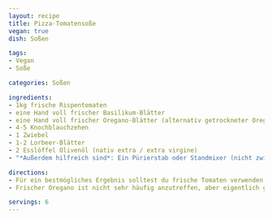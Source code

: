 ```yaml
---
layout: recipe
title: Pizza-Tomatensoße
vegan: true
dish: Soßen

tags:
- Vegan
- Soße

categories: Soßen

ingredients:
- 1kg frische Rispentomaten
- eine Hand voll frischer Basilikum-Blätter
- eine Hand voll frischer Oregano-Blätter (alternativ getrockneter Oregano)
- 4-5 Knochblauchzehen
- 1 Zwiebel
- 1-2 Lorbeer-Blätter
- 2 Esslöffel Olivenöl (nativ extra / extra virgine)
- "*Außerdem hilfreich sind*: Ein Pürierstab oder Standmixer (nicht zwingend notwendig)"

directions:
- Für ein bestmögliches Ergebnis solltest du frische Tomaten verwenden. Frische Tomaten enthälten im Verhältnis zu passierten aus der Packung oder Dose mehr Wasser, daher wirst du mehr Rohmaterial benötigen und diese etwas weiter einkochen müssen. Wenn du allerdings nur passierte Tomaten zur Hand hast, wirst du auch damit ein gutes Ergebnis erreichen können. Verwende dann statt 1000g frische Tomaten, 500-600g passierte Tomaten aus der Dose.
- Frischer Oregano ist nicht sehr häufig anzutreffen, aber eigentlich ganz leicht auf der Fensterbank zu ziehen. Wenn du keinen frischen Oregano zur Hand hast, kannst du auf getrockneten zurückgreifen. Nimm dann etwa einen Esslöffel davon. Frischer Basilikum ist allerdings in jedem Supermarkt und in den meisten Discounter sogar für unter 1€ erhältlich. Es gibt also keine Ausrede dafür, auf frischen Basilikum zu verzichten.

servings: 6
---
```

